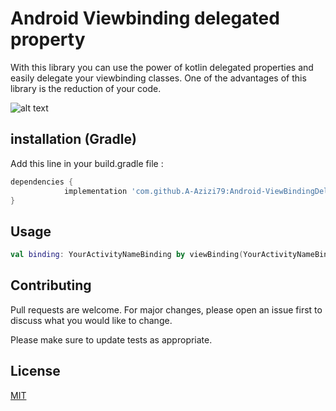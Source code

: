 # Android Viewbinding delegated property 

With this library you can use the power of kotlin delegated properties and easily delegate your viewbinding classes.
One of the advantages of this library is the reduction of your code.

![alt text](https://uupload.ir/files/89dr_1_mbgf3jidykv-5_b_dsnr8g_(1).png)
## installation (Gradle)

Add this line in your build.gradle file :

```gradle
dependencies {
	        implementation 'com.github.A-Azizi79:Android-ViewBindingDelegatedProperty-kotlin:0.1.0'
}
```

## Usage

```kotlin
val binding: YourActivityNameBinding by viewBinding(YourActivityNameBinding::inflate)
```

## Contributing
Pull requests are welcome. For major changes, please open an issue first to discuss what you would like to change.

Please make sure to update tests as appropriate.

## License
[MIT](https://choosealicense.com/licenses/mit/)
